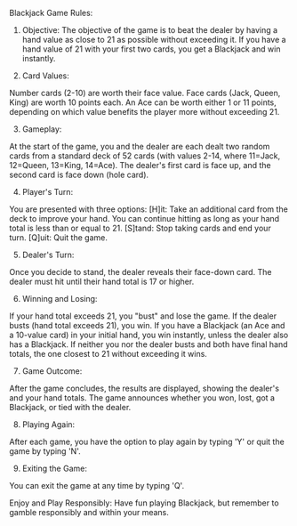 Blackjack Game Rules:

1) Objective: The objective of the game is to beat the dealer by having a hand value as close to 21 as possible without exceeding it. If you have a hand value of 21 with your first two cards, you get a Blackjack and win instantly.

2) Card Values:

Number cards (2-10) are worth their face value.
Face cards (Jack, Queen, King) are worth 10 points each.
An Ace can be worth either 1 or 11 points, depending on which value benefits the player more without exceeding 21.

3) Gameplay:

At the start of the game, you and the dealer are each dealt two random cards from a standard deck of 52 cards (with values 2-14, where 11=Jack, 12=Queen, 13=King, 14=Ace).
The dealer's first card is face up, and the second card is face down (hole card).

4) Player's Turn:

You are presented with three options:
[H]it: Take an additional card from the deck to improve your hand. You can continue hitting as long as your hand total is less than or equal to 21.
[S]tand: Stop taking cards and end your turn.
[Q]uit: Quit the game.

5) Dealer's Turn:

Once you decide to stand, the dealer reveals their face-down card.
The dealer must hit until their hand total is 17 or higher.

6) Winning and Losing:

If your hand total exceeds 21, you "bust" and lose the game.
If the dealer busts (hand total exceeds 21), you win.
If you have a Blackjack (an Ace and a 10-value card) in your initial hand, you win instantly, unless the dealer also has a Blackjack.
If neither you nor the dealer busts and both have final hand totals, the one closest to 21 without exceeding it wins.

7) Game Outcome:

After the game concludes, the results are displayed, showing the dealer's and your hand totals.
The game announces whether you won, lost, got a Blackjack, or tied with the dealer.

8) Playing Again:

After each game, you have the option to play again by typing 'Y' or quit the game by typing 'N'.

9) Exiting the Game:

You can exit the game at any time by typing 'Q'.

Enjoy and Play Responsibly: Have fun playing Blackjack, but remember to gamble responsibly and within your means.
